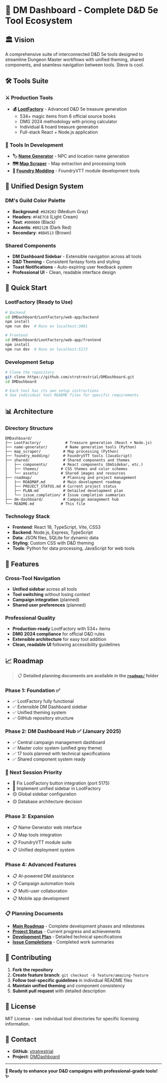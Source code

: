 # 🎲 DM Dashboard - Complete D&D 5e Tool Ecosystem

## 🏛️ **Vision**
A comprehensive suite of interconnected D&D 5e tools designed to streamline Dungeon Master workflows with unified theming, shared components, and seamless navigation between tools. Steve is cool. 

## 🛠️ **Tools Suite**

### **⚔️ Production Tools**
- **💰 [LootFactory](./LootFactory/)** - Advanced D&D 5e treasure generation
  - 534+ magic items from 6 official source books
  - DMG 2024 methodology with pricing calculator
  - Individual & hoard treasure generation
  - Full-stack React + Node.js application

### **🚧 Tools In Development**
- **🏷️ [Name Generator](./name-generator/)** - NPC and location name generation
- **🗺️ [Map Scraper](./map_scraper/)** - Map extraction and processing tools  
- **🎯 [Foundry Modding](./foundry_modding/)** - FoundryVTT module development tools

## 🎨 **Unified Design System**

### **DM's Guild Color Palette**
- **Background**: `#828282` (Medium Gray)
- **Headers**: `#FAE7C0` (Light Cream)
- **Text**: `#000000` (Black)
- **Accents**: `#B0212B` (Dark Red)
- **Secondary**: `#8B4513` (Brown)

### **Shared Components**
- **DM Dashboard Sidebar** - Extensible navigation across all tools
- **D&D Theming** - Consistent fantasy fonts and styling
- **Toast Notifications** - Auto-expiring user feedback system
- **Professional UI** - Clean, readable interface design

## 🚀 **Quick Start**

### **LootFactory (Ready to Use)**
```bash
# Backend
cd DMDashboard/LootFactory/web-app/backend
npm install
npm run dev  # Runs on localhost:3001

# Frontend  
cd DMDashboard/LootFactory/web-app/frontend
npm install
npm run dev  # Runs on localhost:5173
```

### **Development Setup**
```bash
# Clone the repository
git clone https://github.com/xtratrestrial/DMDashboard.git
cd DMDashboard

# Each tool has its own setup instructions
# See individual tool README files for specific requirements
```

## 📊 **Architecture**

### **Directory Structure**
```
DMDashboard/
├── LootFactory/           # Treasure generation (React + Node.js)
├── name-generator/        # Name generation tools (Python)
├── map_scraper/          # Map processing (Python)
├── foundry_modding/      # FoundryVTT tools (JavaScript)
├── shared/               # Shared components and themes
│   ├── components/       # React components (DmSidebar, etc.)
│   ├── themes/          # CSS themes and color schemes
│   └── assets/          # Shared images and resources
├── roadmap/              # Planning and project management
│   ├── ROADMAP.md        # Main development roadmap
│   ├── PROJECT_STATUS.md # Current project status
│   ├── PLAN.md           # Detailed development plan
│   └── issue_completion/ # Issue completion summaries
├── dm-dashboard/         # Campaign management hub
└── README.md            # This file
```

### **Technology Stack**
- **Frontend**: React 18, TypeScript, Vite, CSS3
- **Backend**: Node.js, Express, TypeScript
- **Data**: JSON files, SQLite for dynamic data
- **Styling**: Custom CSS with D&D theming
- **Tools**: Python for data processing, JavaScript for web tools

## 🔧 **Features**

### **Cross-Tool Navigation**
- **Unified sidebar** across all tools
- **Tool switching** without losing context
- **Campaign integration** (planned)
- **Shared user preferences** (planned)

### **Professional Quality**
- **Production-ready** LootFactory with 534+ items
- **DMG 2024 compliance** for official D&D rules
- **Extensible architecture** for easy tool addition
- **Clean, readable UI** following accessibility guidelines

## 📈 **Roadmap**

> 📋 **Detailed planning documents are available in the [`roadmap/`](./roadmap/) folder**

### **Phase 1: Foundation** ✅
- ✅ LootFactory fully functional
- ✅ Extensible DM Dashboard sidebar
- ✅ Unified theming system
- ✅ GitHub repository structure

### **Phase 2: DM Dashboard Hub** ✅ (January 2025)
- ✅ Central campaign management dashboard
- ✅ Master color system (unified grey theme)
- ✅ 17 tools planned with technical specifications
- ✅ Shared component system ready

### **🚨 Next Session Priority**
- 🔴 Fix LootFactory button integration (port 5175)
- 🔴 Implement unified sidebar in LootFactory
- 🟡 Global sidebar configuration
- 🟡 Database architecture decision

### **Phase 3: Expansion**
- 📋 Name Generator web interface
- 📋 Map tools integration
- 📋 FoundryVTT module suite
- 📋 Unified deployment system

### **Phase 4: Advanced Features**
- 📋 AI-powered DM assistance
- 📋 Campaign automation tools
- 📋 Multi-user collaboration
- 📋 Mobile app development

### **📋 Planning Documents**
- **[Main Roadmap](./roadmap/ROADMAP.md)** - Complete development phases and milestones
- **[Project Status](./roadmap/PROJECT_STATUS.md)** - Current progress and achievements
- **[Development Plan](./roadmap/PLAN.md)** - Detailed technical specifications
- **[Issue Completions](./roadmap/issue_completion/)** - Completed work summaries

## 🤝 **Contributing**

1. **Fork the repository**
2. **Create feature branch**: `git checkout -b feature/amazing-feature`
3. **Follow tool-specific guidelines** in individual README files
4. **Maintain unified theming** and component consistency
5. **Submit pull request** with detailed description

## 📄 **License**

MIT License - see individual tool directories for specific licensing information.

## 🎯 **Contact**

- **GitHub**: [xtratrestrial](https://github.com/xtratrestrial)
- **Project**: [DMDashboard](https://github.com/xtratrestrial/DMDashboard)

---

**🎲 Ready to enhance your D&D campaigns with professional-grade tools! ✨** 